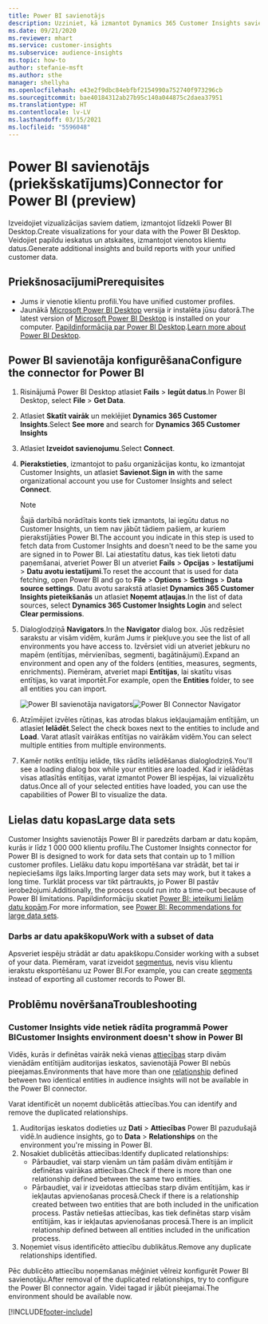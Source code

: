 ```yaml
---
title: Power BI savienotājs
description: Uzziniet, kā izmantot Dynamics 365 Customer Insights savienotāju pakalpojumā Power BI.
ms.date: 09/21/2020
ms.reviewer: mhart
ms.service: customer-insights
ms.subservice: audience-insights
ms.topic: how-to
author: stefanie-msft
ms.author: sthe
manager: shellyha
ms.openlocfilehash: e43e2f9dbc84ebfbf2154990a752740f973296cb
ms.sourcegitcommit: bae40184312ab27b95c140a044875c2daea37951
ms.translationtype: HT
ms.contentlocale: lv-LV
ms.lasthandoff: 03/15/2021
ms.locfileid: "5596048"
---
```

# <a name="connector-for-power-bi-preview"></a><span data-ttu-id="af61b-103">Power BI savienotājs (priekšskatījums)</span><span class="sxs-lookup"><span data-stu-id="af61b-103">Connector for Power BI (preview)</span></span>

<span data-ttu-id="af61b-104">Izveidojiet vizualizācijas saviem datiem, izmantojot līdzekli Power BI Desktop.</span><span class="sxs-lookup"><span data-stu-id="af61b-104">Create visualizations for your data with the Power BI Desktop.</span></span> <span data-ttu-id="af61b-105">Veidojiet papildu ieskatus un atskaites, izmantojot vienotos klientu datus.</span><span class="sxs-lookup"><span data-stu-id="af61b-105">Generate additional insights and build reports with your unified customer data.</span></span>

## <a name="prerequisites"></a><span data-ttu-id="af61b-106">Priekšnosacījumi</span><span class="sxs-lookup"><span data-stu-id="af61b-106">Prerequisites</span></span>

- <span data-ttu-id="af61b-107">Jums ir vienotie klientu profili.</span><span class="sxs-lookup"><span data-stu-id="af61b-107">You have unified customer profiles.</span></span>
- <span data-ttu-id="af61b-108">Jaunākā [Microsoft Power BI Desktop](https://powerbi.microsoft.com/desktop/) versija ir instalēta jūsu datorā.</span><span class="sxs-lookup"><span data-stu-id="af61b-108">The latest version of [Microsoft Power BI Desktop](https://powerbi.microsoft.com/desktop/) is installed on your computer.</span></span> <span data-ttu-id="af61b-109">[Papildinformācija par Power BI Desktop](/power-bi/desktop-what-is-desktop).</span><span class="sxs-lookup"><span data-stu-id="af61b-109">[Learn more about Power BI Desktop](/power-bi/desktop-what-is-desktop).</span></span>

## <a name="configure-the-connector-for-power-bi"></a><span data-ttu-id="af61b-110">Power BI savienotāja konfigurēšana</span><span class="sxs-lookup"><span data-stu-id="af61b-110">Configure the connector for Power BI</span></span>

1. <span data-ttu-id="af61b-111">Risinājumā Power BI Desktop atlasiet **Fails** > **Iegūt datus**.</span><span class="sxs-lookup"><span data-stu-id="af61b-111">In Power BI Desktop, select **File** > **Get Data**.</span></span>

1. <span data-ttu-id="af61b-112">Atlasiet **Skatīt vairāk** un meklējiet **Dynamics 365 Customer Insights**.</span><span class="sxs-lookup"><span data-stu-id="af61b-112">Select **See more** and search for **Dynamics 365 Customer Insights**</span></span>

1. <span data-ttu-id="af61b-113">Atlasiet **Izveidot savienojumu**.</span><span class="sxs-lookup"><span data-stu-id="af61b-113">Select **Connect**.</span></span>

1. <span data-ttu-id="af61b-114">**Pierakstieties**, izmantojot to pašu organizācijas kontu, ko izmantojat Customer Insights, un atlasiet **Savienot**.</span><span class="sxs-lookup"><span data-stu-id="af61b-114">**Sign in** with the same organizational account you use for Customer Insights and select **Connect**.</span></span>
   > [!NOTE]
   > <span data-ttu-id="af61b-115">Šajā darbībā norādītais konts tiek izmantots, lai iegūtu datus no Customer Insights, un tiem nav jābūt tādiem pašiem, ar kuriem pierakstījāties Power BI.</span><span class="sxs-lookup"><span data-stu-id="af61b-115">The account you indicate in this step is used to fetch data from Customer Insights and doesn't need to be the same you are signed in to Power BI.</span></span> <span data-ttu-id="af61b-116">Lai atiestatītu datus, kas tiek lietoti datu paņemšanai, atveriet Power BI un atveriet **Fails** > **Opcijas** > **Iestatījumi** > **Datu avotu iestatījumi**.</span><span class="sxs-lookup"><span data-stu-id="af61b-116">To reset the account that is used for data fetching, open Power BI and go to **File** > **Options** > **Settings** > **Data source settings**.</span></span> <span data-ttu-id="af61b-117">Datu avotu sarakstā atlasiet **Dynamics 365 Customer Insights pieteikšanās** un atlasiet **Noņemt atļaujas**.</span><span class="sxs-lookup"><span data-stu-id="af61b-117">In the list of data sources, select **Dynamics 365 Customer Insights Login** and select **Clear permissions**.</span></span>  

1. <span data-ttu-id="af61b-118">Dialoglodziņā **Navigators**.</span><span class="sxs-lookup"><span data-stu-id="af61b-118">In the **Navigator** dialog box.</span></span> <span data-ttu-id="af61b-119">Jūs redzēsiet sarakstu ar visām vidēm, kurām Jums ir piekļuve.</span><span class="sxs-lookup"><span data-stu-id="af61b-119">you see the list of all environments you have access to.</span></span> <span data-ttu-id="af61b-120">Izvērsiet vidi un atveriet jebkuru no mapēm (entītijas, mērvienības, segmenti, bagātinājumi).</span><span class="sxs-lookup"><span data-stu-id="af61b-120">Expand an environment and open any of the folders (entities, measures, segments, enrichments).</span></span> <span data-ttu-id="af61b-121">Piemēram, atveriet mapi **Entītijas**, lai skatītu visas entītijas, ko varat importēt.</span><span class="sxs-lookup"><span data-stu-id="af61b-121">For example, open the **Entities** folder, to see all entities you can import.</span></span>

   <span data-ttu-id="af61b-122">![Power BI savienotāja navigators](media/power-bi-navigator.png "Power BI savienotāja navigators")</span><span class="sxs-lookup"><span data-stu-id="af61b-122">![Power BI Connector Navigator](media/power-bi-navigator.png "Power BI Connector Navigator")</span></span>

1. <span data-ttu-id="af61b-123">Atzīmējiet izvēles rūtiņas, kas atrodas blakus iekļaujamajām entītijām, un atlasiet **Ielādēt**.</span><span class="sxs-lookup"><span data-stu-id="af61b-123">Select the check boxes next to the entities to include and **Load**.</span></span> <span data-ttu-id="af61b-124">Varat atlasīt vairākas entītijas no vairākām vidēm.</span><span class="sxs-lookup"><span data-stu-id="af61b-124">You can select multiple entities from multiple environments.</span></span>

1. <span data-ttu-id="af61b-125">Kamēr notiks entītiju ielāde, tiks rādīts ielādēšanas dialoglodziņš.</span><span class="sxs-lookup"><span data-stu-id="af61b-125">You'll see a loading dialog box while your entities are loaded.</span></span> <span data-ttu-id="af61b-126">Kad ir ielādētas visas atlasītās entītijas, varat izmantot Power BI iespējas, lai vizualizētu datus.</span><span class="sxs-lookup"><span data-stu-id="af61b-126">Once all of your selected entities have loaded, you can use the capabilities of Power BI to visualize the data.</span></span>

## <a name="large-data-sets"></a><span data-ttu-id="af61b-127">Lielas datu kopas</span><span class="sxs-lookup"><span data-stu-id="af61b-127">Large data sets</span></span>

<span data-ttu-id="af61b-128">Customer Insights savienotājs Power BI ir paredzēts darbam ar datu kopām, kurās ir līdz 1 000 000 klientu profilu.</span><span class="sxs-lookup"><span data-stu-id="af61b-128">The Customer Insights connector for Power BI is designed to work for data sets that contain up to 1 million customer profiles.</span></span> <span data-ttu-id="af61b-129">Lielāku datu kopu importēšana var strādāt, bet tai ir nepieciešams ilgs laiks.</span><span class="sxs-lookup"><span data-stu-id="af61b-129">Importing larger data sets may work, but it takes a long time.</span></span> <span data-ttu-id="af61b-130">Turklāt process var tikt pārtraukts, jo Power BI pastāv ierobežojumi.</span><span class="sxs-lookup"><span data-stu-id="af61b-130">Additionally, the process could run into a time-out because of Power BI limitations.</span></span> <span data-ttu-id="af61b-131">Papildinformāciju skatiet [Power BI: ieteikumi lielām datu kopām](/power-bi/admin/service-premium-what-is#large-datasets).</span><span class="sxs-lookup"><span data-stu-id="af61b-131">For more information, see [Power BI: Recommendations for large data sets](/power-bi/admin/service-premium-what-is#large-datasets).</span></span> 

### <a name="work-with-a-subset-of-data"></a><span data-ttu-id="af61b-132">Darbs ar datu apakškopu</span><span class="sxs-lookup"><span data-stu-id="af61b-132">Work with a subset of data</span></span>

<span data-ttu-id="af61b-133">Apsveriet iespēju strādāt ar datu apakškopu.</span><span class="sxs-lookup"><span data-stu-id="af61b-133">Consider working with a subset of your data.</span></span> <span data-ttu-id="af61b-134">Piemēram, varat izveidot [segmentus](segments.md), nevis visu klientu ierakstu eksportēšanu uz Power BI.</span><span class="sxs-lookup"><span data-stu-id="af61b-134">For example, you can create [segments](segments.md) instead of exporting all customer records to Power BI.</span></span>

## <a name="troubleshooting"></a><span data-ttu-id="af61b-135">Problēmu novēršana</span><span class="sxs-lookup"><span data-stu-id="af61b-135">Troubleshooting</span></span>

### <a name="customer-insights-environment-doesnt-show-in-power-bi"></a><span data-ttu-id="af61b-136">Customer Insights vide netiek rādīta programmā Power BI</span><span class="sxs-lookup"><span data-stu-id="af61b-136">Customer Insights environment doesn't show in Power BI</span></span>

<span data-ttu-id="af61b-137">Vidēs, kurās ir definētas vairāk nekā vienas [attiecības](relationships.md) starp divām vienādām entītijām auditorijas ieskatos, savienotājā Power BI nebūs pieejamas.</span><span class="sxs-lookup"><span data-stu-id="af61b-137">Environments that have more than one [relationship](relationships.md) defined between two identical entities in audience insights will not be available in the Power BI connector.</span></span>

<span data-ttu-id="af61b-138">Varat identificēt un noņemt dublicētās attiecības.</span><span class="sxs-lookup"><span data-stu-id="af61b-138">You can identify and remove the duplicated relationships.</span></span>

1. <span data-ttu-id="af61b-139">Auditorijas ieskatos dodieties uz **Dati** > **Attiecības** Power BI pazudušajā vidē.</span><span class="sxs-lookup"><span data-stu-id="af61b-139">In audience insights, go to **Data** > **Relationships** on the environment you're missing in Power BI.</span></span>
2. <span data-ttu-id="af61b-140">Nosakiet dublicētās attiecības:</span><span class="sxs-lookup"><span data-stu-id="af61b-140">Identify duplicated relationships:</span></span>
   - <span data-ttu-id="af61b-141">Pārbaudiet, vai starp vienām un tām pašām divām entītijām ir definētas vairākas attiecības.</span><span class="sxs-lookup"><span data-stu-id="af61b-141">Check if there is more than one relationship defined between the same two entities.</span></span>
   - <span data-ttu-id="af61b-142">Pārbaudiet, vai ir izveidotas attiecības starp divām entītijām, kas ir iekļautas apvienošanas procesā.</span><span class="sxs-lookup"><span data-stu-id="af61b-142">Check if there is a relationship created between two entities that are both included in the unification process.</span></span> <span data-ttu-id="af61b-143">Pastāv netiešas attiecības, kas tiek definētas starp visām entītijām, kas ir iekļautas apvienošanas procesā.</span><span class="sxs-lookup"><span data-stu-id="af61b-143">There is an implicit relationship defined between all entities included in the unification process.</span></span>
3. <span data-ttu-id="af61b-144">Noņemiet visus identificēto attiecību dublikātus.</span><span class="sxs-lookup"><span data-stu-id="af61b-144">Remove any duplicate relationships identified.</span></span>

<span data-ttu-id="af61b-145">Pēc dublicēto attiecību noņemšanas mēģiniet vēlreiz konfigurēt Power BI savienotāju.</span><span class="sxs-lookup"><span data-stu-id="af61b-145">After removal of the duplicated relationships, try to configure the Power BI connector again.</span></span> <span data-ttu-id="af61b-146">Videi tagad ir jābūt pieejamai.</span><span class="sxs-lookup"><span data-stu-id="af61b-146">The environment should be available now.</span></span>

[!INCLUDE[footer-include](../includes/footer-banner.md)]